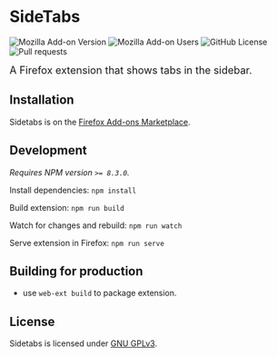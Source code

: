 # SideTabs
![Mozilla Add-on Version](https://img.shields.io/amo/v/sidetabs?link=https%3A%2F%2Faddons.mozilla.org%2Fen-US%2Ffirefox%2Faddon%2Fsidetabs%2F)
![Mozilla Add-on Users](https://img.shields.io/amo/users/sidetabs?link=https%3A%2F%2Faddons.mozilla.org%2Fen-US%2Ffirefox%2Faddon%2Fsidetabs%2F)
![GitHub License](https://img.shields.io/github/license/jeb5/sidetabs)
![Pull requests](https://img.shields.io/badge/pull_requests-welcome-green)


<span style="font-size: large;">A Firefox extension that shows tabs in the sidebar.</span>



## Installation

Sidetabs is on the [Firefox Add-ons Marketplace](https://addons.mozilla.org/en-US/firefox/addon/sidetabs/).

## Development

_Requires NPM version `>= 8.3.0`._

Install dependencies: `npm install`

Build extension: `npm run build`

Watch for changes and rebuild: `npm run watch`

Serve extension in Firefox: `npm run serve`

## Building for production

- use `web-ext build` to package extension.

## License
Sidetabs is licensed under [GNU GPLv3](/LICENSE).